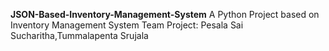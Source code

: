 **JSON-Based-Inventory-Management-System**
A Python Project based on Inventory Management System 
Team Project: Pesala Sai Sucharitha,Tummalapenta Srujala

















